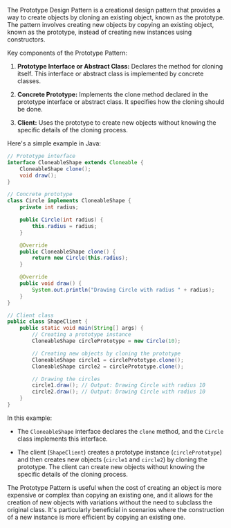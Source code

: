 The Prototype Design Pattern is a creational design pattern that provides a way to create objects by cloning an existing object, known as the prototype. The pattern involves creating new objects by copying an existing object, known as the prototype, instead of creating new instances using constructors.

Key components of the Prototype Pattern:

1. **Prototype Interface or Abstract Class:** Declares the method for cloning itself. This interface or abstract class is implemented by concrete classes.

2. **Concrete Prototype:** Implements the clone method declared in the prototype interface or abstract class. It specifies how the cloning should be done.

3. **Client:** Uses the prototype to create new objects without knowing the specific details of the cloning process.

Here's a simple example in Java:

```java
// Prototype interface
interface CloneableShape extends Cloneable {
    CloneableShape clone();
    void draw();
}

// Concrete prototype
class Circle implements CloneableShape {
    private int radius;

    public Circle(int radius) {
        this.radius = radius;
    }

    @Override
    public CloneableShape clone() {
        return new Circle(this.radius);
    }

    @Override
    public void draw() {
        System.out.println("Drawing Circle with radius " + radius);
    }
}

// Client class
public class ShapeClient {
    public static void main(String[] args) {
        // Creating a prototype instance
        CloneableShape circlePrototype = new Circle(10);

        // Creating new objects by cloning the prototype
        CloneableShape circle1 = circlePrototype.clone();
        CloneableShape circle2 = circlePrototype.clone();

        // Drawing the circles
        circle1.draw(); // Output: Drawing Circle with radius 10
        circle2.draw(); // Output: Drawing Circle with radius 10
    }
}
```

In this example:

- The `CloneableShape` interface declares the `clone` method, and the `Circle` class implements this interface.

- The client (`ShapeClient`) creates a prototype instance (`circlePrototype`) and then creates new objects (`circle1` and `circle2`) by cloning the prototype. The client can create new objects without knowing the specific details of the cloning process.

The Prototype Pattern is useful when the cost of creating an object is more expensive or complex than copying an existing one, and it allows for the creation of new objects with variations without the need to subclass the original class. It's particularly beneficial in scenarios where the construction of a new instance is more efficient by copying an existing one.